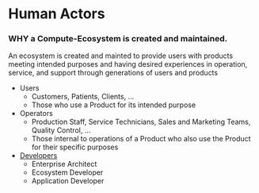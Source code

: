 # Human Actors 
### WHY a Compute-Ecosystem is created and maintained.
An ecosystem is created and mainted to provide users with products meeting intended purposes
and having desired experiences in operation, service, and support through generations of users and products
- Users
  - Customers, Patients, Clients, ...
  - Those who use a Product for its intended purpose   
- Operators
  - Production Staff, Service Technicians, Sales and Marketing Teams, Quality Control, ...
  - Those internal to operations of a Product who also use the Product for their specific purposes
- [Developers](/Developers.md)
  - Enterprise Architect
  - Ecosystem Developer
  - Application Developer 
